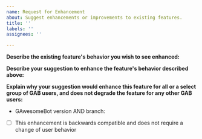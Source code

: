 ```yaml
---
name: Request for Enhancement
about: Suggest enhancements or improvements to existing features.
title: ''
labels: ''
assignees: ''

---
```


<!--
If you need help with GAwesomeBot self-hosting or usage, please go to the GAwesomeBot Discord instead:
  https://discord.gg/NZwzJ9Q
This issue tracker is only for bug reports and enhancement suggestions. You won't receive any basic help here.
-->

<!--
Basic Information
-->

**Describe the existing feature's behavior you wish to see enhanced:**


**Describe your suggestion to enhance the feature's behavior described above:**


**Explain why your suggestion would enhance this feature for all or a select group of GAB users, and does not degrade the feature for any other GAB users:**

<!--
Additional Details
-->

- GAwesomeBot version AND branch:
- [ ] This enhancement is backwards compatible and does not require a change of user behavior
